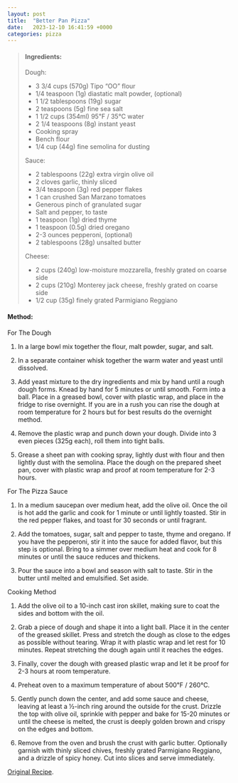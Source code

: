 ```yaml
---
layout: post
title:  "Better Pan Pizza"
date:   2023-12-10 16:41:59 +0000
categories: pizza
---
```

> #### Ingredients:
>
> Dough:
>
> - 3 3/4 cups (570g) Tipo “OO” flour 
> - 1/4 teaspoon (1g) diastatic malt powder, (optional)
> - 1 1/2 tablespoons (19g) sugar 
> - 2 teaspoons (5g) fine sea salt 
> - 1 1/2 cups (354ml) 95℉ / 35℃ water 
> - 2 1/4 teaspoons (8g) instant yeast 
> - Cooking spray 
> - Bench flour 
> - 1/4 cup (44g) fine semolina for dusting 
>
> Sauce:
>
> - 2 tablespoons (22g) extra virgin olive oil 
> - 2 cloves garlic, thinly sliced
> - 3/4 teaspoon (3g) red pepper flakes 
> - 1 can crushed San Marzano tomatoes  
> - Generous pinch of granulated sugar 
> - Salt and pepper, to taste
> - 1 teaspoon (1g) dried thyme
> - 1 teaspoon (0.5g) dried oregano 
> - 2-3 ounces pepperoni, (optional)
> - 2 tablespoons (28g) unsalted butter 
>
> Cheese:
>
> - 2 cups (240g) low-moisture mozzarella, freshly grated on coarse side
> - 2 cups (210g) Monterey jack cheese, freshly grated on coarse side
> - 1/2 cup (35g) finely grated Parmigiano Reggiano 

#### Method:

For The Dough 

1. In a large bowl mix together the flour, malt powder, sugar, and salt. 

2. In a separate container whisk together the warm water and yeast until dissolved. 

3. Add yeast mixture to the dry ingredients and mix by hand until a rough dough forms. Knead by hand for 5 minutes or until smooth. Form into a ball. Place in a greased bowl, cover with plastic wrap, and place in the fridge to rise overnight. If you are in a rush you can rise the dough at room temperature for 2 hours but for best results do the overnight method. 

4. Remove the plastic wrap and punch down your dough. Divide into 3 even pieces (325g each), roll them into tight balls. 

5. Grease a sheet pan with cooking spray, lightly dust with flour and then lightly dust with the semolina. Place the dough on the prepared sheet pan, cover with plastic wrap and proof at room temperature for 2-3 hours.

For The Pizza Sauce 

1. In a medium saucepan over medium heat, add the olive oil. Once the oil is hot add the garlic and cook for 1 minute or until lightly toasted. Stir in the red pepper flakes, and toast for 30 seconds or until fragrant. 

2. Add the tomatoes, sugar, salt and pepper to taste, thyme and oregano. If you have the pepperoni, stir it into the sauce for added flavor, but this step is optional. Bring to a simmer over medium heat and cook for 8 minutes or until the sauce reduces and thickens. 

3. Pour the sauce into a bowl and season with salt to taste. Stir in the butter until melted and emulsified. Set aside. 

Cooking Method

1. Add the olive oil to a 10-inch cast iron skillet, making sure to coat the sides and bottom with the oil. 

2. Grab a piece of dough and shape it into a light ball. Place it in the center of the greased skillet. Press and stretch the dough as close to the edges as possible without tearing. Wrap it with plastic wrap and let rest for 10 minutes. Repeat stretching the dough again until it reaches the edges. 

3. Finally, cover the dough with greased plastic wrap and let it be proof for 2-3 hours at room temperature. 

4. Preheat oven to a maximum temperature of about 500℉ / 260℃. 

5. Gently punch down the center, and add some sauce and cheese, leaving at least a ½-inch ring around the outside for the crust. Drizzle the top with olive oil, sprinkle with pepper and bake for 15-20 minutes or until the cheese is melted, the crust is deeply golden brown and crispy on the edges and bottom. 

6. Remove from the oven and brush the crust with garlic butter. Optionally garnish with thinly sliced chives, freshly grated Parmigiano Reggiano, and a drizzle of spicy honey. Cut into slices and serve immediately. 


[Original Recipe][original-recipe].

[original-recipe]: https://www.joshuaweissman.com/post/dominos-pizza